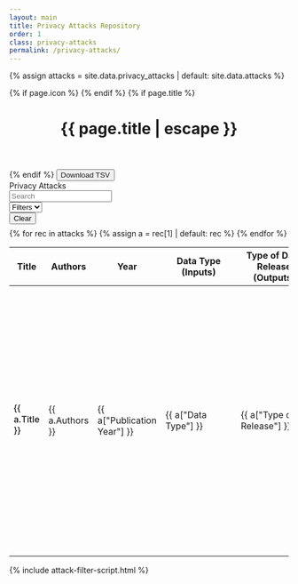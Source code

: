 ```yaml
---
layout: main
title: Privacy Attacks Repository
order: 1
class: privacy-attacks
permalink: /privacy-attacks/
---
```


<div class="home-page privacy-attacks-page">
<div class="main-content" markdown="1">

{% assign attacks = site.data.privacy_attacks | default: site.data.attacks %}

{% if page.icon %}
    <i class="fa-solid fa-2xl {{ page.icon }} page-icon"></i>
{% endif %}
{% if page.title %}
<header>
    <h1 class="post-title">{{ page.title | escape }}</h1>
</header>
{% endif %}

<button>
    <a download="privacy-attacks.tsv" id="download-tsv">Download TSV</a>
</button>
<script>
</script>
<script type="module" src="{{ '/assets/js/download-tsv.js' | relative_url }}"></script>

<!-- Filters Section -->
<div class="filters-container">
    <div style="white-space: nowrap">Privacy Attacks</div>
    <div class="filter-row" style="justify-content: right">
        <div class="filter-group">
            <input type="text" id="search-filter" placeholder="Search">
        </div>
        <div class="filter-group">
            <select id="visible-filters">
                <option value="">Filters</option>
            </select>
        </div>
        <div class="filter-actions">
            <button id="clear-filters" title="Clear all filters">Clear</button>
        </div>
    </div>
</div>

<div class="filters-container" style="margin-top: 0.5rem">
    <div class="filter-row">
        <div class="filter-group" id="datatype-filter-group" style="display: none;">
            <label for="datatype-filter">Data Type (Inputs):</label>
            <select id="datatype-filter">
                <option value="">All Data Types</option>
            </select>
        </div>
        <div class="filter-group" id="release-filter-group" style="display: none;">
            <label for="release-filter">Type of Data Release (Outputs):</label>
            <select id="release-filter">
                <option value="">All Release Types</option>
            </select>
        </div>
        <div class="filter-group" id="objective-filter-group" style="display: none;">
            <label for="objective-filter">Attacker Objectives:</label>
            <select id="objective-filter">
                <option value="">All Objectives</option>
            </select>
        </div>
        <div class="filter-group" id="researchtype-filter-group" style="display: none;">
            <label for="researchtype-filter">Research Type:</label>
            <select id="researchtype-filter">
                <option value="">All Research Types</option>
            </select>
        </div>
        <div class="filter-group" id="year-filter-group" style="display: none;">
            <label for="year-filter">Year:</label>
            <select id="year-filter">
                <option value="">All Years</option>
            </select>
        </div>
    </div>
</div>

<div class="table-container">
<table id="attacks-table">
    <thead>
        <tr>
            <th style="width: 22%;">Title</th>
            <th style="width: 18%;">Authors</th>
            <th style="width: 6%; min-width: 60px;">Year</th>
            <th style="width: 14%; min-width: 120px">Data Type (Inputs)</th>
            <th style="width: 14%; min-width: 120px">Type of Data Release (Outputs)</th>
            <th style="width: 16%; min-width: 120px">Attacker Objectives</th>
            <th style="width: 8%; min-width: 120px">Research Type</th>
            <th style="width: 6%; min-width: 80px">BibTeX</th>
            <th style="width: 6%; min-width: 80px">Code</th>
            <th style="width: 2%; min-width: 80px">Links</th>
            <th style="min-width: 200px">Submitter</th>
        </tr>
    </thead>
    <tbody>
    {% for rec in attacks %}
        {% assign a = rec[1] | default: rec %}
        <tr class="attack-row" data-index="{{ forloop.index0 }}">
            <td><div style="color: #181818; font-weight: 500; margin-bottom: 4px">{{ a.Title }}</div></td>
            <td>{{ a.Authors }}</td>
            <td class="year-cell">{{ a["Publication Year"] }}</td>
            <td>{{ a["Data Type"] }}</td>
            <td>{{ a["Type of Release"] }}</td>
            <td>{{ a["Threat Model --- Attacker Objective"] }}</td>
            <td>{{ a["Research Type"] }}</td>
            <td class="bibtex-cell">
                {% assign bibtex_raw = a["BibTex (Please add a bibtex entry for this paper to facilitate easy citations)"] %}
                {% capture bibtex_str %}{{ bibtex_raw }}{% endcapture %}
                {% assign bibtex_str_down = bibtex_str | downcase %}
                {% if bibtex_str and bibtex_str != '' and bibtex_str_down != 'nan' %}
                    <a href="data:text/plain;charset=utf-8,{{ bibtex_str | uri_escape }}" download="{{ a.Title | default: 'citation' | slugify }}.bib">Download</a>
                {% endif %}
            </td>
            <td class="code-cell">
                {% assign code_raw = a["Code"] | default: a["Links to Artifacts"] %}
                {% capture code_str %}{{ code_raw | strip }}{% endcapture %}
                {% assign code_str_down = code_str | downcase %}
                {% if code_str and code_str != '' and code_str_down != 'nan' and code_str_down != '.nan' %}
                    <a href="{{ code_str }}" target="_blank">Code</a>
                {% endif %}
            </td>
            <td>{% if a.URL %}<a href="{{ a.URL }}" target="_blank">Paper</a>{% endif %}</td>
            <td class="submitter-cell">
                {% assign submitter_raw = a["Submitter (your name, affiliation)"] %}
                {% capture submitter_str %}{{ submitter_raw | strip }}{% endcapture %}
                {% assign submitter_down = submitter_str | downcase %}
                {% if submitter_str and submitter_str != '' and submitter_down != 'nan' and submitter_down != '.nan' %}
                    {% assign normalized = submitter_str | replace: ' (', ', ' | replace: ')', '' | replace: ' - ', ', ' %}
                    {{ normalized }}
                {% endif %}
            </td>
        </tr>
    {% endfor %}
    </tbody>

</table>
</div>

</div>

<div class="side-panel-container">
    <div class="side-panel">
        <div class="side-panel-content" id="attack-details">
        </div>
    </div>
</div>
</div>

{% include attack-filter-script.html %} 